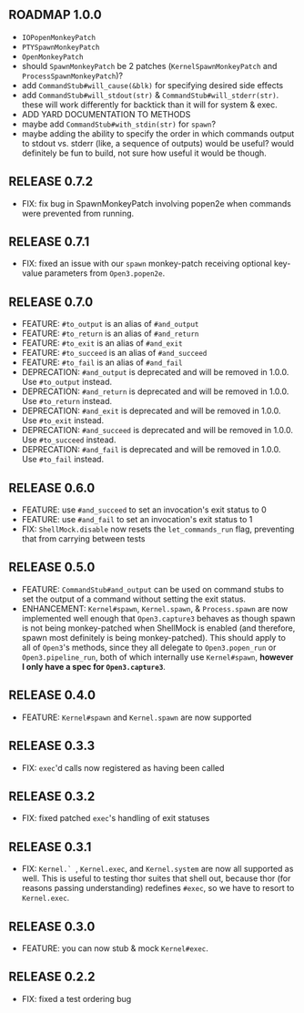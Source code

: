## ROADMAP 1.0.0

* `IOPopenMonkeyPatch`
* `PTYSpawnMonkeyPatch`
* `OpenMonkeyPatch`
* should `SpawnMonkeyPatch` be 2 patches (`KernelSpawnMonkeyPatch` and `ProcessSpawnMonkeyPatch`)?
* add `CommandStub#will_cause(&blk)` for specifying desired side effects
* add `CommandStub#will_stdout(str)` & `CommandStub#will_stderr(str)`. these will work differently for backtick than it will for system & exec.
* ADD YARD DOCUMENTATION TO METHODS
* maybe add `CommandStub#with_stdin(str)` for `spawn`?
* maybe adding the ability to specify the order in which commands output to stdout vs. stderr (like, a sequence of outputs) would be useful? would definitely be fun to build, not sure how useful it would be though.

## RELEASE 0.7.2

* FIX: fix bug in SpawnMonkeyPatch involving popen2e when commands were prevented from running.

## RELEASE 0.7.1

* FIX: fixed an issue with our `spawn` monkey-patch receiving optional key-value parameters from `Open3.popen2e`.

## RELEASE 0.7.0

* FEATURE: `#to_output` is an alias of `#and_output`
* FEATURE: `#to_return` is an alias of `#and_return`
* FEATURE: `#to_exit` is an alias of `#and_exit`
* FEATURE: `#to_succeed` is an alias of `#and_succeed`
* FEATURE: `#to_fail` is an alias of `#and_fail`
* DEPRECATION: `#and_output` is deprecated and will be removed in 1.0.0. Use `#to_output` instead.
* DEPRECATION: `#and_return` is deprecated and will be removed in 1.0.0. Use `#to_return` instead.
* DEPRECATION: `#and_exit` is deprecated and will be removed in 1.0.0. Use `#to_exit` instead.
* DEPRECATION: `#and_succeed` is deprecated and will be removed in 1.0.0. Use `#to_succeed` instead.
* DEPRECATION: `#and_fail` is deprecated and will be removed in 1.0.0. Use `#to_fail` instead.

## RELEASE 0.6.0

* FEATURE: use `#and_succeed` to set an invocation's exit status to 0
* FEATURE: use `#and_fail` to set an invocation's exit status to 1
* FIX: `ShellMock.disable` now resets the `let_commands_run` flag, preventing that from carrying between tests

## RELEASE 0.5.0

* FEATURE: `CommandStub#and_output` can be used on command stubs to set the output of a command without setting the exit status.
* ENHANCEMENT: `Kernel#spawn`, `Kernel.spawn`, & `Process.spawn` are now implemented well enough that `Open3.capture3` behaves as though spawn is not being monkey-patched when ShellMock is enabled (and therefore, spawn most definitely is being monkey-patched). This should apply to all of `Open3`'s methods, since they all delegate to `Open3.popen_run` or `Open3.pipeline_run`, both of which internally use `Kernel#spawn`, **however I only have a spec for `Open3.capture3`**.

## RELEASE 0.4.0

* FEATURE: `Kernel#spawn` and `Kernel.spawn` are now supported

## RELEASE 0.3.3

* FIX: `exec`'d calls now registered as having been called

## RELEASE 0.3.2

* FIX: fixed patched `exec`'s handling of exit statuses

## RELEASE 0.3.1

* FIX: ``Kernel.` ``, `Kernel.exec`, and `Kernel.system` are now all supported as well. This is useful to testing thor suites that shell out, because thor (for reasons passing understanding) redefines `#exec`, so we have to resort to `Kernel.exec`.

## RELEASE 0.3.0

* FEATURE: you can now stub & mock `Kernel#exec`.

## RELEASE 0.2.2

* FIX: fixed a test ordering bug

